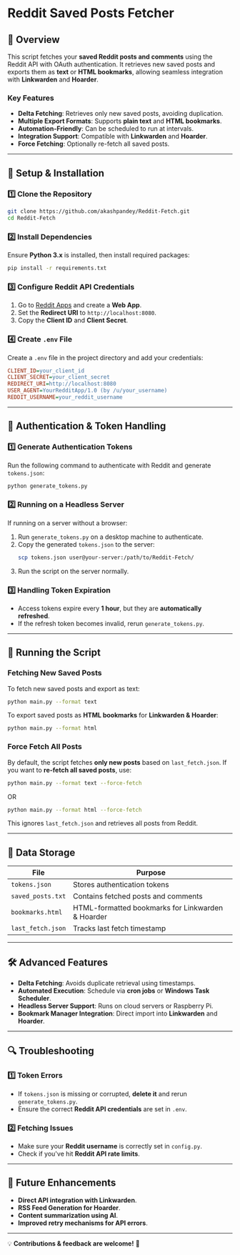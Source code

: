 
# Reddit Saved Posts Fetcher

## 📌 Overview

This script fetches your **saved Reddit posts and comments** using the Reddit API with OAuth authentication. It retrieves new saved posts and exports them as **text** or **HTML bookmarks**, allowing seamless integration with **Linkwarden** and **Hoarder**.

### **Key Features**

- **Delta Fetching**: Retrieves only new saved posts, avoiding duplication.
- **Multiple Export Formats**: Supports **plain text** and **HTML bookmarks**.
- **Automation-Friendly**: Can be scheduled to run at intervals.
- **Integration Support**: Compatible with **Linkwarden** and **Hoarder**.
- **Force Fetching**: Optionally re-fetch all saved posts.

---

## 🔧 Setup & Installation

### **1️⃣ Clone the Repository**

```bash
git clone https://github.com/akashpandey/Reddit-Fetch.git
cd Reddit-Fetch
```

### **2️⃣ Install Dependencies**

Ensure **Python 3.x** is installed, then install required packages:

```bash
pip install -r requirements.txt
```

### **3️⃣ Configure Reddit API Credentials**

1. Go to [Reddit Apps](https://www.reddit.com/prefs/apps) and create a **Web App**.
2. Set the **Redirect URI** to `http://localhost:8080`.
3. Copy the **Client ID** and **Client Secret**.

### **4️⃣ Create `.env` File**

Create a `.env` file in the project directory and add your credentials:

```ini
CLIENT_ID=your_client_id
CLIENT_SECRET=your_client_secret
REDIRECT_URI=http://localhost:8080
USER_AGENT=YourRedditApp/1.0 (by /u/your_username)
REDDIT_USERNAME=your_reddit_username
```

---

## 🔑 Authentication & Token Handling

### **1️⃣ Generate Authentication Tokens**

Run the following command to authenticate with Reddit and generate `tokens.json`:

```bash
python generate_tokens.py
```

### **2️⃣ Running on a Headless Server**

If running on a server without a browser:

1. Run `generate_tokens.py` on a desktop machine to authenticate.
2. Copy the generated `tokens.json` to the server:
   ```bash
   scp tokens.json user@your-server:/path/to/Reddit-Fetch/
   ```
3. Run the script on the server normally.

### **3️⃣ Handling Token Expiration**

- Access tokens expire every **1 hour**, but they are **automatically refreshed**.
- If the refresh token becomes invalid, rerun `generate_tokens.py`.

---

## 🚀 Running the Script

### **Fetching New Saved Posts**

To fetch new saved posts and export as text:

```bash
python main.py --format text
```

To export saved posts as **HTML bookmarks** for **Linkwarden & Hoarder**:

```bash
python main.py --format html
```

### **Force Fetch All Posts**

By default, the script fetches **only new posts** based on `last_fetch.json`. If you want to **re-fetch all saved posts**, use:

```bash
python main.py --format text --force-fetch
```

OR

```bash
python main.py --format html --force-fetch
```

This ignores `last_fetch.json` and retrieves all posts from Reddit.

---

## 📂 Data Storage

| File                | Purpose                                           |
| ------------------- | ------------------------------------------------- |
| `tokens.json`     | Stores authentication tokens                      |
| `saved_posts.txt` | Contains fetched posts and comments               |
| `bookmarks.html`  | HTML-formatted bookmarks for Linkwarden & Hoarder |
| `last_fetch.json` | Tracks last fetch timestamp                       |

---

## 🛠️ Advanced Features

- **Delta Fetching**: Avoids duplicate retrieval using timestamps.
- **Automated Execution**: Schedule via **cron jobs** or **Windows Task Scheduler**.
- **Headless Server Support**: Runs on cloud servers or Raspberry Pi.
- **Bookmark Manager Integration**: Direct import into **Linkwarden** and **Hoarder**.

---

## 🔍 Troubleshooting

### **1️⃣ Token Errors**

- If `tokens.json` is missing or corrupted, **delete it** and rerun `generate_tokens.py`.
- Ensure the correct **Reddit API credentials** are set in `.env`.

### **2️⃣ Fetching Issues**

- Make sure your **Reddit username** is correctly set in `config.py`.
- Check if you've hit **Reddit API rate limits**.

---

## 📌 Future Enhancements

- **Direct API integration with Linkwarden**.
- **RSS Feed Generation for Hoarder**.
- **Content summarization using AI**.
- **Improved retry mechanisms for API errors**.

---

💡 **Contributions & feedback are welcome!** 🚀
